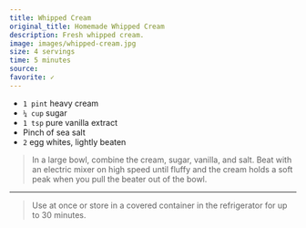 ```yaml
---
title: Whipped Cream
original_title: Homemade Whipped Cream
description: Fresh whipped cream.
image: images/whipped-cream.jpg
size: 4 servings
time: 5 minutes
source:
favorite: ✓
---
```


* `1 pint` heavy cream
* `¼ cup` sugar
* `1 tsp` pure vanilla extract
* Pinch of sea salt
* `2` egg whites, lightly beaten

> In a large bowl, combine the cream, sugar, vanilla, and salt. Beat with an electric mixer on high speed until fluffy and the cream holds a soft peak when you pull the beater out of the bowl.

---

> Use at once or store in a covered container in the refrigerator for up to 30 minutes.
